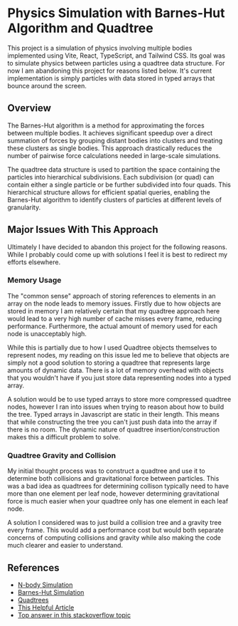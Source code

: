 # Physics Simulation with Barnes-Hut Algorithm and Quadtree

This project is a simulation of physics involving multiple bodies implemented using Vite, React, TypeScript, and Tailwind CSS. Its goal was to simulate physics between particles using a quadtree data structure. For now I am abandoning this project for reasons listed below. It's current implementation is simply particles with data stored in typed arrays that bounce around the screen.

## Overview

The Barnes-Hut algorithm is a method for approximating the forces between multiple bodies. It achieves significant speedup over a direct summation of forces by grouping distant bodies into clusters and treating these clusters as single bodies. This approach drastically reduces the number of pairwise force calculations needed in large-scale simulations.

The quadtree data structure is used to partition the space containing the particles into hierarchical subdivisions. Each subdivision (or quad) can contain either a single particle or be further subdivided into four quads. This hierarchical structure allows for efficient spatial queries, enabling the Barnes-Hut algorithm to identify clusters of particles at different levels of granularity.

## Major Issues With This Approach

Ultimately I have decided to abandon this project for the following reasons. While I probably could come up with solutions I feel it is best to redirect my efforts elsewhere.

### Memory Usage

The "common sense" approach of storing references to elements in an array on the node leads to memory issues. Firstly due to how objects are stored in memory I am relatively certain that my quadtree approach here would lead to a very high number of cache misses every frame, reducing performance. Furthermore, the actual amount of memory used for each node is unacceptably high.

While this is partially due to how I used Quadtree objects themselves to represent nodes, my reading on this issue led me to believe that objects are simply not a good solution to storing a quadtree that represents large amounts of dynamic data. There is a lot of memory overhead with objects that you wouldn't have if you just store data representing nodes into a typed array.

A solution would be to use typed arrays to store more compressed quadtree nodes, however I ran into issues when trying to reason about how to build the tree. Typed arrays in Javascript are static in their length. This means that while constructing the tree you can't just push data into the array if there is no room. The dynamic nature of quadtree insertion/construction makes this a difficult problem to solve.

### Quadtree Gravity and Collision

My initial thought process was to construct a quadtree and use it to determine both collisions and gravitational force between particles. This was a bad idea as quadtrees for determining collison typically need to have more than one element per leaf node, however determining gravitational force is much easier when your quadtree only has one element in each leaf node.

A solution I considered was to just build a collision tree and a gravity tree every frame. This would add a performance cost but would both separate concerns of computing collisions and gravity while also making the code much clearer and easier to understand.

## References

- [N-body Simulation](https://en.wikipedia.org/wiki/N-body_simulation)
- [Barnes-Hut Simulation](https://en.wikipedia.org/wiki/Barnes%E2%80%93Hut_simulation)
- [Quadtrees](https://en.wikipedia.org/wiki/Quadtree)
- [This Helpful Article](http://arborjs.org/docs/barnes-hut)
- [Top answer in this stackoverflow topic](https://stackoverflow.com/questions/41946007/efficient-and-well-explained-implementation-of-a-quadtree-for-2d-collision-det)
